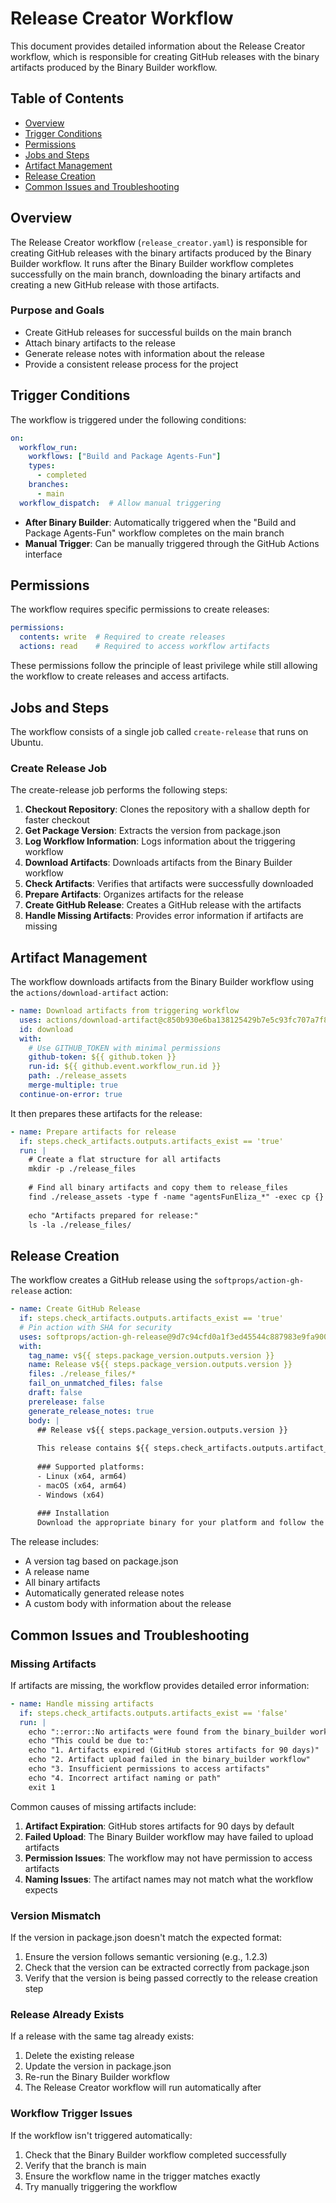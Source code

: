 # Release Creator Workflow

This document provides detailed information about the Release Creator workflow, which is responsible for creating GitHub releases with the binary artifacts produced by the Binary Builder workflow.

## Table of Contents

- [Overview](#overview)
- [Trigger Conditions](#trigger-conditions)
- [Permissions](#permissions)
- [Jobs and Steps](#jobs-and-steps)
- [Artifact Management](#artifact-management)
- [Release Creation](#release-creation)
- [Common Issues and Troubleshooting](#common-issues-and-troubleshooting)

## Overview

The Release Creator workflow (`release_creator.yaml`) is responsible for creating GitHub releases with the binary artifacts produced by the Binary Builder workflow. It runs after the Binary Builder workflow completes successfully on the main branch, downloading the binary artifacts and creating a new GitHub release with those artifacts.

### Purpose and Goals

- Create GitHub releases for successful builds on the main branch
- Attach binary artifacts to the release
- Generate release notes with information about the release
- Provide a consistent release process for the project

## Trigger Conditions

The workflow is triggered under the following conditions:

```yaml
on:
  workflow_run:
    workflows: ["Build and Package Agents-Fun"]
    types:
      - completed
    branches:
      - main
  workflow_dispatch:  # Allow manual triggering
```

- **After Binary Builder**: Automatically triggered when the "Build and Package Agents-Fun" workflow completes on the main branch
- **Manual Trigger**: Can be manually triggered through the GitHub Actions interface

## Permissions

The workflow requires specific permissions to create releases:

```yaml
permissions:
  contents: write  # Required to create releases
  actions: read    # Required to access workflow artifacts
```

These permissions follow the principle of least privilege while still allowing the workflow to create releases and access artifacts.

## Jobs and Steps

The workflow consists of a single job called `create-release` that runs on Ubuntu.

### Create Release Job

The create-release job performs the following steps:

1. **Checkout Repository**: Clones the repository with a shallow depth for faster checkout
2. **Get Package Version**: Extracts the version from package.json
3. **Log Workflow Information**: Logs information about the triggering workflow
4. **Download Artifacts**: Downloads artifacts from the Binary Builder workflow
5. **Check Artifacts**: Verifies that artifacts were successfully downloaded
6. **Prepare Artifacts**: Organizes artifacts for the release
7. **Create GitHub Release**: Creates a GitHub release with the artifacts
8. **Handle Missing Artifacts**: Provides error information if artifacts are missing

## Artifact Management

The workflow downloads artifacts from the Binary Builder workflow using the `actions/download-artifact` action:

```yaml
- name: Download artifacts from triggering workflow
  uses: actions/download-artifact@c850b930e6ba138125429b7e5c93fc707a7f8427 # v4.1.4
  id: download
  with:
    # Use GITHUB_TOKEN with minimal permissions
    github-token: ${{ github.token }}
    run-id: ${{ github.event.workflow_run.id }}
    path: ./release_assets
    merge-multiple: true
  continue-on-error: true
```

It then prepares these artifacts for the release:

```yaml
- name: Prepare artifacts for release
  if: steps.check_artifacts.outputs.artifacts_exist == 'true'
  run: |
    # Create a flat structure for all artifacts
    mkdir -p ./release_files
    
    # Find all binary artifacts and copy them to release_files
    find ./release_assets -type f -name "agentsFunEliza_*" -exec cp {} ./release_files/ \;
    
    echo "Artifacts prepared for release:"
    ls -la ./release_files/
```

## Release Creation

The workflow creates a GitHub release using the `softprops/action-gh-release` action:

```yaml
- name: Create GitHub Release
  if: steps.check_artifacts.outputs.artifacts_exist == 'true'
  # Pin action with SHA for security
  uses: softprops/action-gh-release@9d7c94cfd0a1f3ed45544c887983e9fa900f0564 # v2.0.4
  with:
    tag_name: v${{ steps.package_version.outputs.version }}
    name: Release v${{ steps.package_version.outputs.version }}
    files: ./release_files/*
    fail_on_unmatched_files: false
    draft: false
    prerelease: false
    generate_release_notes: true
    body: |
      ## Release v${{ steps.package_version.outputs.version }}
      
      This release contains ${{ steps.check_artifacts.outputs.artifact_count }} binary artifacts.
      
      ### Supported platforms:
      - Linux (x64, arm64)
      - macOS (x64, arm64)
      - Windows (x64)
      
      ### Installation
      Download the appropriate binary for your platform and follow the instructions in the [documentation](docs/binary_building.md).
```

The release includes:
- A version tag based on package.json
- A release name
- All binary artifacts
- Automatically generated release notes
- A custom body with information about the release

## Common Issues and Troubleshooting

### Missing Artifacts

If artifacts are missing, the workflow provides detailed error information:

```yaml
- name: Handle missing artifacts
  if: steps.check_artifacts.outputs.artifacts_exist == 'false'
  run: |
    echo "::error::No artifacts were found from the binary_builder workflow!"
    echo "This could be due to:"
    echo "1. Artifacts expired (GitHub stores artifacts for 90 days)"
    echo "2. Artifact upload failed in the binary_builder workflow"
    echo "3. Insufficient permissions to access artifacts"
    echo "4. Incorrect artifact naming or path"
    exit 1
```

Common causes of missing artifacts include:
1. **Artifact Expiration**: GitHub stores artifacts for 90 days by default
2. **Failed Upload**: The Binary Builder workflow may have failed to upload artifacts
3. **Permission Issues**: The workflow may not have permission to access artifacts
4. **Naming Issues**: The artifact names may not match what the workflow expects

### Version Mismatch

If the version in package.json doesn't match the expected format:
1. Ensure the version follows semantic versioning (e.g., 1.2.3)
2. Check that the version can be extracted correctly from package.json
3. Verify that the version is being passed correctly to the release creation step

### Release Already Exists

If a release with the same tag already exists:
1. Delete the existing release
2. Update the version in package.json
3. Re-run the Binary Builder workflow
4. The Release Creator workflow will run automatically after

### Workflow Trigger Issues

If the workflow isn't triggered automatically:
1. Check that the Binary Builder workflow completed successfully
2. Verify that the branch is main
3. Ensure the workflow name in the trigger matches exactly
4. Try manually triggering the workflow